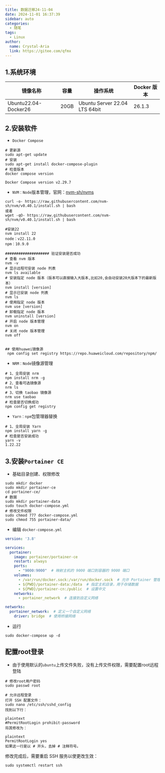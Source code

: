 ```yaml
---
title: 数据迁移24-11-04
date: 2024-11-01 16:37:39
sidebar: auto
categories:
  - 随笔
tags:
  - Linux
author: 
  name: Crystal-Aria
  link: https://gitee.com/qfmx
---
```



## 1.系统环境

| 镜像名称             | 容量 | 操作系统                      | Docker 版本 |
| -------------------- | ---- | ----------------------------- | ----------- |
| Ubuntu22.04-Docker26 | 20GB | Ubuntu Server 22.04 LTS 64bit | 26.1.3      |

## 2.安装软件

- `Docker Compose`

```shell
# 更新源
sudo apt-get update
# 安装
sudo apt-get install docker-compose-plugin
# 检查版本
docker compose version

Docker Compose version v2.29.7
```

- `NVM：Node`版本管理，官网：[nvm-sh/nvms](https://github.com/nvm-sh/nvm)

```shell
curl -o- https://raw.githubusercontent.com/nvm-sh/nvm/v0.40.1/install.sh | bash
或者
wget -qO- https://raw.githubusercontent.com/nvm-sh/nvm/v0.40.1/install.sh | bash

#安装22
nvm install 22
node：v22.11.0
npm：10.9.0

#################### 验证安装是否成功
# 查看 nvm 版本
nvm -v
# 显示远程可安装 node 列表 
nvm ls available
# 安装指定 node 版本（版本可以直接输入大版本,比如20,会自动安装20大版本下的最新版本）
nvm install [version]
# 显示已安装 node 列表 
nvm ls
# 使用指定 node 版本
nvm use [version]
# 卸载指定 node 版本
nvm uninstall [version]
# 开启 node 版本管理
nvm on
# 关闭 node 版本管理
nvm off


## 使用huawei镜像源
 npm config set registry https://repo.huaweicloud.com/repository/npm/
```

- `NRM：Node`镜像源管理

```shell
# 1、全局安装 nrm
npm install nrm -g
# 2、查看可选镜像源
nrm ls
# 3、切换 taobao 镜像源
nrm use taobao
# 检查是否切换成功
npm config get registry
```

- `Yarn：npm`包管理器替换

```shell
# 1、全局安装 Yarn
npm install yarn -g
# 检查是否安装成功
yarn -v
1.22.22
```



## 3.安装`Portainer CE`

- 基础目录创建、权限修改

```shell
sudo mkdir docker
sudo mkdir portainer-ce
cd portainer-ce/
# 数据
sudo mkdir portainer-data
sudo touch docker-compose.yml
# 修改文件权限
sudo chmod 777 docker-compose.yml 
sudo chmod 755 portainer-data/
```

- 编辑 `docker-compose.yml`

```yaml
version: '3.8'

services:
  portainer:
    image: portainer/portainer-ce
    restart: always
    ports:
      - "9000:9000"  # 映射主机的 9000 端口到容器的 9000 端口
    volumes:
      - /var/run/docker.sock:/var/run/docker.sock  # 允许 Portainer 管理 Docker
      - ${PWD}/portainer-data:/data  # 指定主机目录，用于存储数据
	  - ${PWD}/portainer-cn:/public  # 设置中文
    networks:
      - portainer_network  # 连接到自定义网络

networks:
  portainer_network:  # 定义一个自定义网络
    driver: bridge  # 使用桥接网络
```

- 运行

```shell
sudo docker-compose up -d
```

## 配置root登录

- 由于使用默认的`ubuntu`上传文件失败，没有上传文件权限，需要配置root远程登陆

```shell
# 修改root用户密码
sudo passwd root

# 允许远程登录
打开 SSH 配置文件：
sudo nano /etc/ssh/sshd_config
找到以下行：

plaintext
#PermitRootLogin prohibit-password
将其修改为：

plaintext
PermitRootLogin yes
如果这一行是以 # 开头，去掉 # 注释符号。
```

修改完成后，需要重启 SSH 服务以使更改生效：

```shell
sudo systemctl restart ssh
```